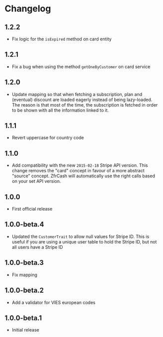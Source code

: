 # Changelog

## 1.2.2

* Fix logic for the `isExpired` method on card entity

## 1.2.1

* Fix a bug when using the method `getOneByCustomer` on card service

## 1.2.0

* Update mapping so that when fetching a subscription, plan and (eventual) discount are loaded eagerly instead of
being lazy-loaded. The reason is that most of the time, the subscription is fetched in order to be shown with all
the information linked to it.

## 1.1.1

* Revert uppercase for country code

## 1.1.0

* Add compatibility with the new `2015-02-18` Stripe API version. This change removes the "card" concept in favour
of a more abstract "source" concept. ZfrCash will automatically use the right calls based on your set API version.

## 1.0.0

* First official release

## 1.0.0-beta.4

* Updated the `CustomerTrait` to allow null values for Stripe ID. This is useful if you are using a unique user
table to hold the Stripe ID, but not all users have a Stripe ID

## 1.0.0-beta.3

* Fix mapping

## 1.0.0-beta.2

* Add a validator for VIES european codes

## 1.0.0-beta.1

* Initial release
